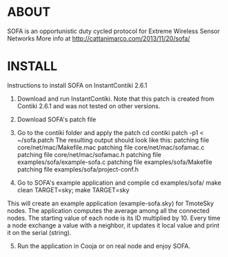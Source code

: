ABOUT
====

SOFA is an opportunistic duty cycled protocol for Extreme Wireless Sensor Networks
More info at http://cattanimarco.com/2013/11/20/sofa/

INSTALL
====

Instructions to install SOFA on InstantContiki 2.6.1

1) Download and run InstantContiki. Note that this patch is created from Contiki 2.6.1 and was not tested on other versions.

2) Download SOFA's patch file
	
3) Go to the contiki folder and apply the patch
	cd contiki
	patch -p1 < ~/sofa.patch
The resulting output should look like this:
	patching file core/net/mac/Makefile.mac
	patching file core/net/mac/sofamac.c
	patching file core/net/mac/sofamac.h
	patching file examples/sofa/example-sofa.c
	patching file examples/sofa/Makefile
	patching file examples/sofa/project-conf.h

4) Go to SOFA's example application and compile
	cd examples/sofa/
	make clean TARGET=sky; make TARGET=sky

This will create an example application (example-sofa.sky) for TmoteSky nodes. The application computes the average among all the connected nodes. The starting value of each node is its ID multiplied by 10. Every time a node exchange a value with a neighbor, it updates it local value and print it on the serial (string).

5) Run the application in Cooja or on real node and enjoy SOFA. 


